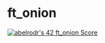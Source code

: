 # ft_onion

<a href="https://github.com/JaeSeoKim/badge42"><img src="https://badge42.vercel.app/api/v2/clhtd4mr3001608k4xcne0lt5/project/3077630" alt="abelrodr's 42 ft_onion Score" /></a>
